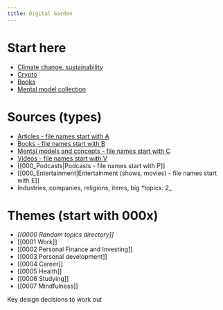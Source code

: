 ```yaml
---
title: Digital Garden
---
```


# Start here
- [Climate change, sustainability](notes/Climate%20change,%20sustainability.md)
- [Crypto](notes/Crypto.md)
- [Books](notes/Books.md)
- [Mental model collection](notes/Mental%20model%20collection.md)

# Sources (types)
- [Articles - file names start with A](Notes/articles.md)
- [Books - file names start with B](notes/Books.md)
- [Mental models and concepts - file names start with C](notes/Mental%20model%20collection.md)
- [Videos - file names start with V](notes/000_Videos.md)
- [[000_Podcasts|Podcasts - file names start with P]]
- [[000_Entertainment|Entertainment (shows, movies) - file names start with E]]
- Industries, companies, religions, items, big *topics: 2_

# Themes (start with 000x)
- *[[0000 Random topics directory]]* 
- [[0001 Work]]
- [[0002 Personal Finance and Investing]]
- [[0003 Personal development]]
- [[0004 Career]]
- [[0005 Health]]
- [[0006 Studying]]
- [[0007 Mindfulness]]

Key design decisions to work out 
